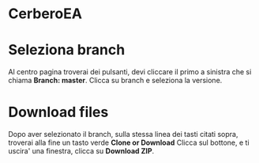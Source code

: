 # CerberoEA


# Seleziona branch
Al centro pagina troverai dei pulsanti, devi cliccare il primo a sinistra che si chiama **Branch: master**.
Clicca su branch e seleziona la versione.
# Download files
Dopo aver selezionato il branch, sulla stessa linea dei tasti citati sopra, troverai alla fine un tasto verde 
**Clone or Download**
Clicca sul bottone, e ti uscira' una finestra, clicca su **Download ZIP**.

